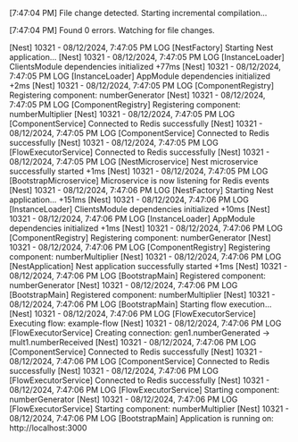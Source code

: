 [7:47:04 PM] File change detected. Starting incremental compilation...

[7:47:04 PM] Found 0 errors. Watching for file changes.

[Nest] 10321  - 08/12/2024, 7:47:05 PM     LOG [NestFactory] Starting Nest application...
[Nest] 10321  - 08/12/2024, 7:47:05 PM     LOG [InstanceLoader] ClientsModule dependencies initialized +77ms
[Nest] 10321  - 08/12/2024, 7:47:05 PM     LOG [InstanceLoader] AppModule dependencies initialized +2ms
[Nest] 10321  - 08/12/2024, 7:47:05 PM     LOG [ComponentRegistry] Registering component: numberGenerator
[Nest] 10321  - 08/12/2024, 7:47:05 PM     LOG [ComponentRegistry] Registering component: numberMultiplier
[Nest] 10321  - 08/12/2024, 7:47:05 PM     LOG [ComponentService] Connected to Redis successfully
[Nest] 10321  - 08/12/2024, 7:47:05 PM     LOG [ComponentService] Connected to Redis successfully
[Nest] 10321  - 08/12/2024, 7:47:05 PM     LOG [FlowExecutorService] Connected to Redis successfully
[Nest] 10321  - 08/12/2024, 7:47:05 PM     LOG [NestMicroservice] Nest microservice successfully started +1ms
[Nest] 10321  - 08/12/2024, 7:47:05 PM     LOG [BootstrapMicroservice] Microservice is now listening for Redis events
[Nest] 10321  - 08/12/2024, 7:47:06 PM     LOG [NestFactory] Starting Nest application... +151ms
[Nest] 10321  - 08/12/2024, 7:47:06 PM     LOG [InstanceLoader] ClientsModule dependencies initialized +10ms
[Nest] 10321  - 08/12/2024, 7:47:06 PM     LOG [InstanceLoader] AppModule dependencies initialized +1ms
[Nest] 10321  - 08/12/2024, 7:47:06 PM     LOG [ComponentRegistry] Registering component: numberGenerator
[Nest] 10321  - 08/12/2024, 7:47:06 PM     LOG [ComponentRegistry] Registering component: numberMultiplier
[Nest] 10321  - 08/12/2024, 7:47:06 PM     LOG [NestApplication] Nest application successfully started +1ms
[Nest] 10321  - 08/12/2024, 7:47:06 PM     LOG [BootstrapMain] Registered component: numberGenerator
[Nest] 10321  - 08/12/2024, 7:47:06 PM     LOG [BootstrapMain] Registered component: numberMultiplier
[Nest] 10321  - 08/12/2024, 7:47:06 PM     LOG [BootstrapMain] Starting flow execution...
[Nest] 10321  - 08/12/2024, 7:47:06 PM     LOG [FlowExecutorService] Executing flow: example-flow
[Nest] 10321  - 08/12/2024, 7:47:06 PM     LOG [FlowExecutorService] Creating connection: gen1.numberGenerated -> mult1.numberReceived
[Nest] 10321  - 08/12/2024, 7:47:06 PM     LOG [ComponentService] Connected to Redis successfully
[Nest] 10321  - 08/12/2024, 7:47:06 PM     LOG [ComponentService] Connected to Redis successfully
[Nest] 10321  - 08/12/2024, 7:47:06 PM     LOG [FlowExecutorService] Connected to Redis successfully
[Nest] 10321  - 08/12/2024, 7:47:06 PM     LOG [FlowExecutorService] Starting component: numberGenerator
[Nest] 10321  - 08/12/2024, 7:47:06 PM     LOG [FlowExecutorService] Starting component: numberMultiplier
[Nest] 10321  - 08/12/2024, 7:47:06 PM     LOG [BootstrapMain] Application is running on: http://localhost:3000